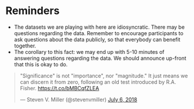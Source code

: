 # Reminders

- The datasets we are playing with here are idiosyncratic. There may be questions regarding the data. Remember to encourage participants to ask questions about the data publicly, so that everybody can benefit together.
- The corollary to this fact: we may end up with 5-10 minutes of answering questions regarding the data. We should announce up-front that this is okay to do.

<blockquote class="twitter-tweet" data-lang="en"><p lang="en" dir="ltr">&quot;Significance&quot; is not &quot;importance&quot;, nor &quot;magnitude.&quot; It just means we can discern it from zero, following an old test introduced by R.A. Fisher. <a href="https://t.co/bMBCqfZLEA">https://t.co/bMBCqfZLEA</a></p>&mdash; Steven V. Miller (@stevenvmiller) <a href="https://twitter.com/stevenvmiller/status/1015364826409947136?ref_src=twsrc%5Etfw">July 6, 2018</a></blockquote> <script async src="https://platform.twitter.com/widgets.js" charset="utf-8"></script>
